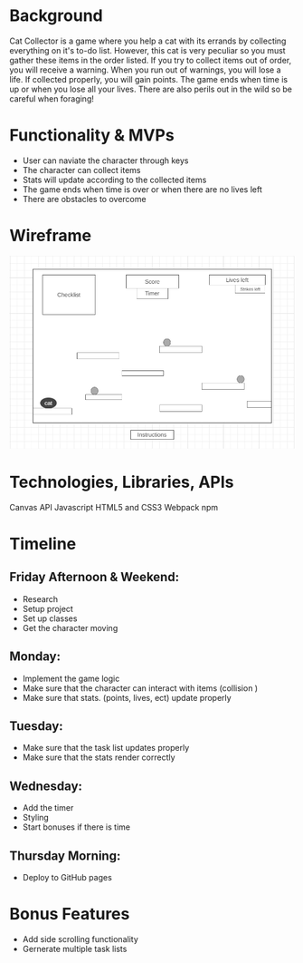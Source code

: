 # Background
Cat Collector is a game where you help a cat with its errands by collecting everything on it's to-do list. However, this cat is very peculiar so you must gather these items in the order listed. If you try to collect items out of order, you will receive a warning. When you run out of warnings, you will lose a life. If collected properly, you will gain points. The game ends when time is up or when you lose all your lives. There are also perils out in the wild so be careful when foraging!

# Functionality & MVPs
  - User can naviate the character through keys
  - The character can collect items
  - Stats will update according to the collected items
  - The game ends when time is over or when there are no lives left
  - There are obstacles to overcome

# Wireframe
![wireframe](./js_project_wireframe.png)
  
# Technologies, Libraries, APIs
Canvas API
Javascript
HTML5 and CSS3
Webpack
npm
 
# Timeline

## Friday Afternoon & Weekend:

- Research
- Setup project
- Set up classes
- Get the character moving

## Monday:

- Implement the game logic
- Make sure that the character can interact with items (collision )
- Make sure that stats. (points, lives, ect) update properly

## Tuesday:

- Make sure that the task list updates properly
- Make sure that the stats render correctly

## Wednesday:

- Add the timer
- Styling
- Start bonuses if there is time

## Thursday Morning:

- Deploy to GitHub pages

# Bonus Features
  - Add side scrolling functionality
  - Gernerate multiple task lists